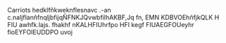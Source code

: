 Carriots
hedklfñkweknflesnavc .-an c.naljflanñfnqljbfijqÑFNKJQvwbfilhAKBF,Jq fn, EMN KDBVOEhñfjkQLK H FIU awhfk.lajs. fhakhf nKALHFIUhrfpo HFI kegf FIUAEGFOUeyhr fioEYFOIEUDDPO uvoj
